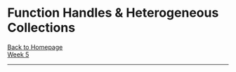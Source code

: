 # Function Handles & Heterogeneous Collections

[Back to Homepage](../index.md) <br>
[Week 5](../w5.md)

---
